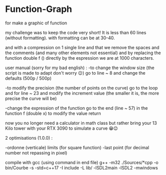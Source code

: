 # Function-Graph
for make a graphic of function

my challenge was to keep the code very short!
It is less than 60 lines (without formatting).
with formatting can be at 30-40.

and with a compression on 1 single line and that we remove the spaces and the comments (and many other elements not essential) and by replacing the function double f () directly by the espression we are at 1000 characters.


user manual (sorry for my bad english) :
-to change the window size (the script is made to adapt don't worry 😉)
go to line ~ 8 and change the defaults (500p / 500p)

-to modify the precision (the number of points on the curve) go to the loop and for line ~ 23 and modify the increment value (the smaller it is, the more precise the curve will be)

-change the expression of the function go to the end (line ~ 57) in the function f (double x) to modify the value return

now you no longer need a calculator in math class but rather bring your 13 Kilo tower with your RTX 3090 to simulate a curve 😁😉


2 optimisations (1.0.0) : 

-ordonne (verticale) limits (for square function)
-last point (for decimal number not repassing in pixel)

compile with gcc (using command in end file)
g++ -m32 ./Sources/*cpp -o bin/Courbe -s -std=c++17 -I include -L lib/ -lSDL2main -lSDL2 -mwindows
